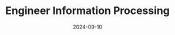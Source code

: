 ---
title: Engineer Information Processing
summary: Sep. 2024
date: 2024-09-10
type: docs
math: false

url_pdf: certifications/Engineer_Information_Processing.pdf
---